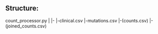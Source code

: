 ## Structure:
count_processor.py <project name>
|
|-<project name>
  |-clinical.csv
  |-mutations.csv
  |-(counts.csv)
  |-(joined_counts.csv)